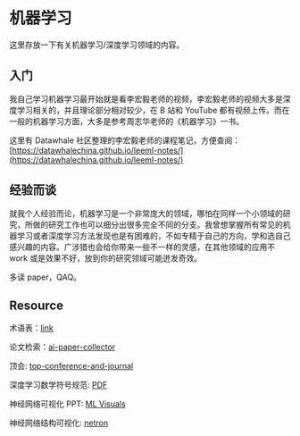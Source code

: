 # 机器学习

这里存放一下有关机器学习/深度学习领域的内容。

## 入门

我自己学习机器学习最开始就是看李宏毅老师的视频，李宏毅老师的视频大多是深度学习相关的，并且理论部分相对较少，在 B 站和 YouTube 都有视频上传。而在一般的机器学习方面，大多是参考周志华老师的《机器学习》一书。

这里有 Datawhale 社区整理的李宏毅老师的课程笔记，方便查阅：[https://datawhalechina.github.io/leeml-notes/](https://datawhalechina.github.io/leeml-notes/)

## 经验而谈

就我个人经验而论，机器学习是一个非常庞大的领域，哪怕在同样一个小领域的研究，所做的研究工作也可以细分出很多完全不同的分支。我曾想掌握所有常见的机器学习或者深度学习方法发现也是有困难的，不如专精于自己的方向，学和选自己感兴趣的内容。广涉猎也会给你带来一些不一样的灵感，在其他领域的应用不 work 或是效果不好，放到你的研究领域可能迸发奇效。

多读 paper，QAQ。

## Resource

术语表：[link](https://developers.google.cn/machine-learning/glossary/?hl=zh-CN)

论文检索：[ai-paper-collector](https://ai-paper-collector.vercel.app/)

顶会: [top-conference-and-journal](./top-conference-and-journal/)

深度学习数学符号规范: [PDF](../assets/pdf/深度学习论文写作之数学符号规范表示合集.pdf)

神经网络可视化 PPT: [ML Visuals](https://docs.google.com/presentation/d/11mR1nkIR9fbHegFkcFq8z9oDQ5sjv8E3JJp1LfLGKuk/edit?usp=sharing)

神经网络结构可视化: [netron](https://github.com/lutzroeder/netron)
